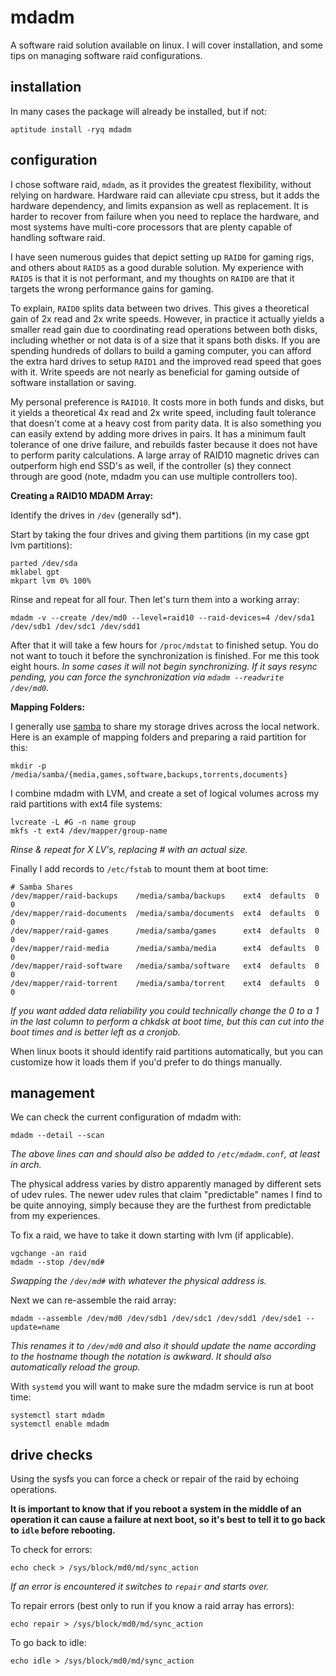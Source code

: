 
# mdadm

A software raid solution available on linux.  I will cover installation, and some tips on managing software raid configurations.


## installation

In many cases the package will already be installed, but if not:

    aptitude install -ryq mdadm


## configuration

I chose software raid, `mdadm`, as it provides the greatest flexibility, without relying on hardware.  Hardware raid can alleviate cpu stress, but it adds the hardware dependency, and limits expansion as well as replacement.  It is harder to recover from failure when you need to replace the hardware, and most systems have multi-core processors that are plenty capable of handling software raid.

I have seen numerous guides that depict setting up `RAID0` for gaming rigs, and others about `RAID5` as a good durable solution.  My experience with `RAID5` is that it is not performant, and my thoughts on `RAID0` are that it targets the wrong performance gains for gaming.

To explain, `RAID0` splits data between two drives.  This gives a theoretical gain of 2x read and 2x write speeds.  However, in practice it actually yields a smaller read gain due to coordinating read operations between both disks, including whether or not data is of a size that it spans both disks.  If you are spending hundreds of dollars to build a gaming computer, you can afford the extra hard drives to setup `RAID1` and the improved read speed that goes with it.  Write speeds are not nearly as beneficial for gaming outside of software installation or saving.

My personal preference is `RAID10`.  It costs more in both funds and disks, but it yields a theoretical 4x read and 2x write speed, including fault tolerance that doesn't come at a heavy cost from parity data.  It is also something you can easily extend by adding more drives in pairs.  It has a minimum fault tolerance of one drive failure, and rebuilds faster because it does not have to perform parity calculations.  A large array of RAID10 magnetic drives can outperform high end SSD's as well, if the controller (s) they connect through are good (note, mdadm you can use multiple controllers too).


**Creating a RAID10 MDADM Array:**

Identify the drives in `/dev` (generally sd*).

Start by taking the four drives and giving them partitions (in my case gpt lvm partitions):

    parted /dev/sda
    mklabel gpt
    mkpart lvm 0% 100%

Rinse and repeat for all four.  Then let's turn them into a working array:

    mdadm -v --create /dev/md0 --level=raid10 --raid-devices=4 /dev/sda1 /dev/sdb1 /dev/sdc1 /dev/sdd1

After that it will take a few hours for `/proc/mdstat` to finished setup.  You do not want to touch it before the synchronization is finished.  For me this took eight hours.  _In some cases it will not begin synchronizing.  If it says resync pending, you can force the synchronization via `mdadm --readwrite /dev/md0`._


**Mapping Folders:**

I generally use [samba](samba.md) to share my storage drives across the local network.  Here is an example of mapping folders and preparing a raid partition for this:

    mkdir -p /media/samba/{media,games,software,backups,torrents,documents}

I combine mdadm with LVM, and create a set of logical volumes across my raid partitions with ext4 file systems:

    lvcreate -L #G -n name group
    mkfs -t ext4 /dev/mapper/group-name

_Rinse & repeat for X LV's, replacing # with an actual size._

Finally I add records to `/etc/fstab` to mount them at boot time:

    # Samba Shares
    /dev/mapper/raid-backups    /media/samba/backups    ext4  defaults  0  0
    /dev/mapper/raid-documents  /media/samba/documents  ext4  defaults  0  0
    /dev/mapper/raid-games      /media/samba/games      ext4  defaults  0  0
    /dev/mapper/raid-media      /media/samba/media      ext4  defaults  0  0
    /dev/mapper/raid-software   /media/samba/software   ext4  defaults  0  0
    /dev/mapper/raid-torrent    /media/samba/torrent    ext4  defaults  0  0

_If you want added data reliability you could technically change the 0 to a 1 in the last column to perform a chkdsk at boot time, but this can cut into the boot times and is better left as a cronjob._

When linux boots it should identify raid partitions automatically, but you can customize how it loads them if you'd prefer to do things manually.


## management

We can check the current configuration of mdadm with:

    mdadm --detail --scan

_The above lines can and should also be added to `/etc/mdadm.conf`, at least in arch._

The physical address varies by distro apparently managed by different sets of udev rules.  The newer udev rules that claim "predictable" names I find to be quite annoying, simply because they are the furthest from predictable from my experiences.

To fix a raid, we have to take it down starting with lvm (if applicable).

    vgchange -an raid
    mdadm --stop /dev/md#

_Swapping the `/dev/md#` with whatever the physical address is._

Next we can re-assemble the raid array:

    mdadm --assemble /dev/md0 /dev/sdb1 /dev/sdc1 /dev/sdd1 /dev/sde1 --update=name

_This renames it to `/dev/md0` and also it should update the name according to the hostname though the notation is awkward.  It should also automatically reload the group._

With `systemd` you will want to make sure the mdadm service is run at boot time:

    systemctl start mdadm
    systemctl enable mdadm


## drive checks

Using the sysfs you can force a check or repair of the raid by echoing operations.

**It is important to know that if you reboot a system in the middle of an operation it can cause a failure at next boot, so it's best to tell it to go back to `idle` before rebooting.**

To check for errors:

    echo check > /sys/block/md0/md/sync_action

_If an error is encountered it switches to `repair` and starts over._

To repair errors (best only to run if you know a raid array has errors):

    echo repair > /sys/block/md0/md/sync_action

To go back to idle:

    echo idle > /sys/block/md0/md/sync_action

